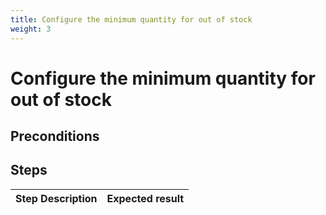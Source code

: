 ```yaml
---
title: Configure the minimum quantity for out of stock
weight: 3
---
```


# Configure the minimum quantity for out of stock

## Preconditions


## Steps
| Step Description | Expected result |
| ----- | ----- |
